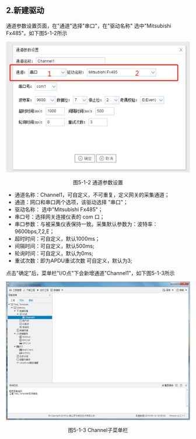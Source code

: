## 2.新建驱动

通道参数设置页面，在"通道"选择"串口"，在"驱动名称" 选中"Mitsubishi Fx485"。如下图5-1-2所示

![](assets/默认采集信息.png)

<center>  图5-1-2 通道参数设置</center>

- 通道名称：Channel1，可自定义，不可重复，定义网关的采集通道；
- 通道：网口和串口两个选项，该驱动选择 "串口"；
- 驱动名称： 选中"Mitsubishi Fx485"；
- 串口号：选择网关连接仪表的 com 口；
- 串口参数：与被采集仪表保持一致。采集默认参数为：波特率：9600bps,7,2,E；
- 超时时间：可自定义，默认1000ms；
- 间隔时间：可自定义，默认500ms;
- 轮询时间：可自定义，默认为0ms;
- 重试次数：即为APDU重试次数   可自定义，默认为3;

点击"确定"后，菜单栏"I/O点"下会新增通道"Channel1"，如下图5-1-3所示

![](../../../assets/通道创建完成.png)

<center> 图5-1-3 Channel子菜单栏</center>

